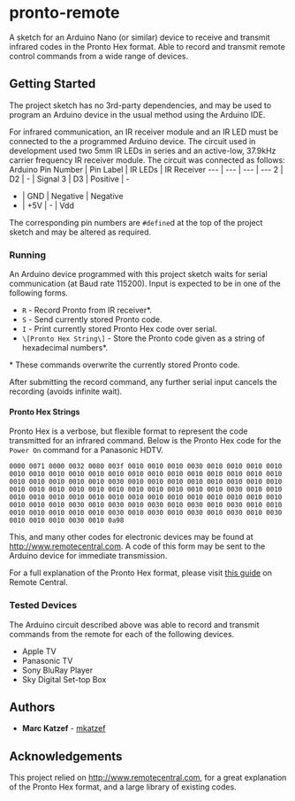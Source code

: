 # pronto-remote

A sketch for an Arduino Nano (or similar) device to receive and transmit infrared codes in the Pronto Hex format. Able to record and transmit remote control commands from a wide range of devices.

## Getting Started

The project sketch has no 3rd-party dependencies, and may be used to program an Arduino device in the usual method using the Arduino IDE.

For infrared communication, an IR receiver module and an IR LED must be connected to the a programmed Arduino device. The circuit used in development used two 5mm IR LEDs in series and an active-low, 37.9kHz carrier frequency IR receiver module. The circuit was connected as follows:  
Arduino Pin Number | Pin Label | IR LEDs | IR Receiver
--- | --- | --- | ---
2 | D2 | - | Signal
3 | D3 | Positive | -
- | GND | Negative | Negative
- | +5V | - | Vdd

The corresponding pin numbers are `#define`d at the top of the project sketch and may be altered as required.

### Running

An Arduino device programmed with this project sketch waits for serial communication (at Baud rate 115200). Input is expected to be in one of the following forms.

* `R` - Record Pronto from IR receiver\*.
* `S` - Send currently stored Pronto code.
* `I` - Print currently stored Pronto Hex code over serial.
* `\[Pronto Hex String\]` - Store the Pronto code given as a string of hexadecimal numbers\*.

\* These commands overwrite the currently stored Pronto code.

After submitting the record command, any further serial input cancels the recording (avoids infinite wait).

#### Pronto Hex Strings

Pronto Hex is a verbose, but flexible format to represent the code transmitted for an infrared command. Below is the Pronto Hex code for the `Power On` command for a Panasonic HDTV.
```
0000 0071 0000 0032 0080 003f 0010 0010 0010 0030 0010 0010 0010 0010 0010 0010 0010 0010 0010 0010 0010 0010 0010 0010 0010 0010 0010 0010 0010 0010 0010 0010 0010 0030 0010 0010 0010 0010 0010 0010 0010 0010 0010 0010 0010 0010 0010 0010 0010 0010 0010 0010 0010 0030 0010 0010 0010 0010 0010 0010 0010 0010 0010 0010 0010 0010 0010 0010 0010 0010 0010 0010 0010 0030 0010 0030 0010 0030 0010 0030 0010 0030 0010 0010 0010 0010 0010 0010 0010 0030 0010 0030 0010 0030 0010 0030 0010 0030 0010 0010 0010 0030 0010 0a98
```

This, and many other codes for electronic devices may be found at <http://www.remotecentral.com>. A code of this form may be sent to the Arduino device for immediate transmission.

For a full explanation of the Pronto Hex format, please visit [this guide](http://www.remotecentral.com/features/irdisp2.htm) on Remote Central.

### Tested Devices

The Arduino circuit described above was able to record and transmit commands from the remote for each of the following devices.

* Apple TV
* Panasonic TV
* Sony BluRay Player
* Sky Digital Set-top Box

## Authors

* **Marc Katzef** - [mkatzef](https://github.com/mkatzef)

## Acknowledgements

This project relied on <http://www.remotecentral.com>, for a great explanation of the Pronto Hex format, and a large library of existing codes.